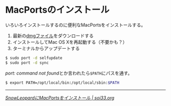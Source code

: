 # MacPortsのインストール

いろいろインストールするのに便利なMacPortsをインストールする。

1. 最新の[dmgファイル](http://www.macports.org/install.php)をダウンロードする
2. インストールしてMac OS Xを再起動する（不要かも？）
3. ターミナルからアップデートする

~~~ sh
$ sudo port -d selfupdate
$ sudo port -d sync
~~~

*port: command not found*とか言われたら`$PATH`にパスを通す。

~~~ sh
$ export PATH=/opt/local/bin:/opt/local/sbin:$PATH
~~~

* * *

<cite>[SnowLeopardにMacPortsをインストール \| soi33.org](http://blog.soi33.org/?p=17)</cite>
